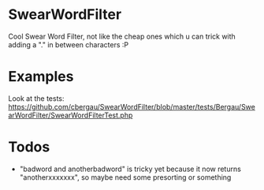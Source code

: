 SwearWordFilter
===

Cool Swear Word Filter, not like the cheap ones which u can trick with adding a "." in between characters :P

Examples
===

Look at the tests: https://github.com/cbergau/SwearWordFilter/blob/master/tests/Bergau/SwearWordFilter/SwearWordFilterTest.php

Todos
===

 - "badword and anotherbadword" is tricky yet because it now returns "anotherxxxxxxx", so maybe need some presorting or something
